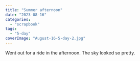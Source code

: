 ```yaml
---
title: "Summer afternoon"
date: "2023-08-16"
categories: 
  - "scrapbook"
tags: 
  - "5-day"
coverImage: "August-16-5-day-2.jpg"
---
```

<!--more-->

Went out for a ride in the afternoon. The sky looked so pretty.
